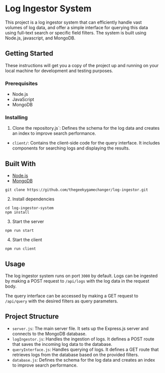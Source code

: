 # Log Ingestor System

This project is a log ingestor system that can efficiently handle vast volumes of log data, and offer a simple interface for querying this data using full-text search or specific field filters. The system is built using Node.js, javascript, and MongoDB.

## Getting Started

These instructions will get you a copy of the project up and running on your local machine for development and testing purposes.

### Prerequisites

- Node.js
- JavaScript
- MongoDB

### Installing

1. Clone the repository.js`: Defines the schema for the log data and creates an index to improve search performance.
- `client/`: Contains the client-side code for the query interface. It includes components for searching logs and displaying the results.

## Built With

- [Node.js](https://nodejs.org/)
- [MongoDB](https://www.mongodb.com/)

```
git clone https://github.com/thegeekygamechanger/log-ingestor.git
```

2. Install dependencies
```
cd log-ingestor-system
npm install
```

3. Start the server
```
npm run start
```

4. Start the client
```
npm run client
```

## Usage

The log ingestor system runs on port `3000` by default. Logs can be ingested by making a POST request to `/api/logs` with the log data in the request body.

The query interface can be accessed by making a GET request to `/api/query` with the desired filters as query parameters.

## Project Structure

- `server.js`: The main server file. It sets up the Express.js server and connects to the MongoDB database.
- `logIngestor.js`: Handles the ingestion of logs. It defines a POST route that saves the incoming log data to the database.
- `queryInterface.js`: Handles querying of logs. It defines a GET route that retrieves logs from the database based on the provided filters.
- `database.js`: Defines the schema for the log data and creates an index to improve search performance.
